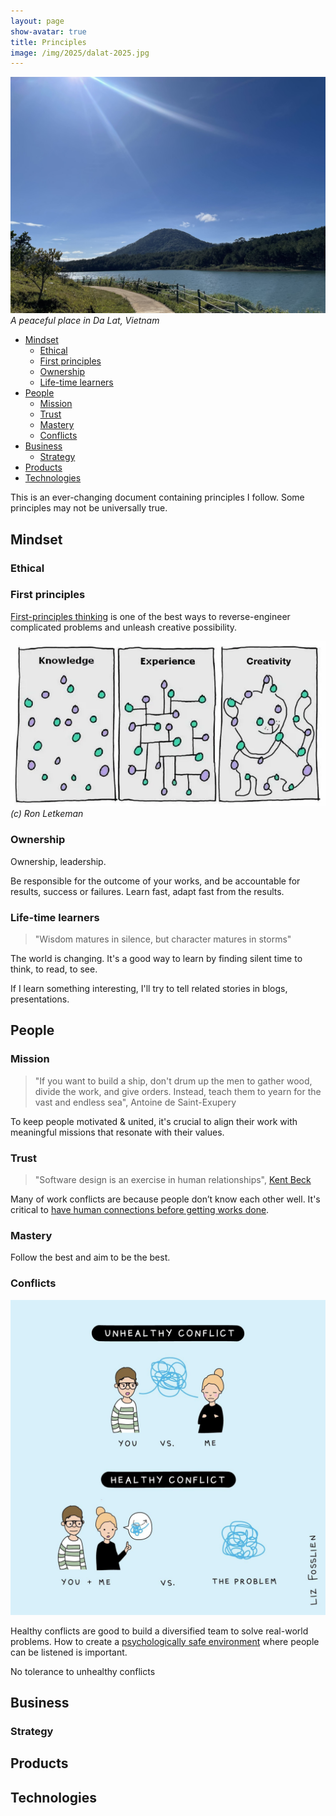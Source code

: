 ```yaml
---
layout: page
show-avatar: true
title: Principles
image: /img/2025/dalat-2025.jpg
---
```


![](/img/2025/dalat-2025.jpg)
*A peaceful place in Da Lat, Vietnam*

- [Mindset](#mindset)
  - [Ethical](#ethical)
  - [First principles](#first-principles)
  - [Ownership](#ownership)
  - [Life-time learners](#life-time-learners)
- [People](#people)
  - [Mission](#mission)
  - [Trust](#trust)
  - [Mastery](#mastery)
  - [Conflicts](#conflicts)
- [Business](#business)
  - [Strategy](#strategy)
- [Products](#products)
- [Technologies](#technologies)

This is an ever-changing document containing principles I follow. Some principles may not be universally true.

## Mindset

### Ethical

### First principles

[First-principles thinking](https://fs.blog/first-principles/) is one of the best ways to reverse-engineer complicated problems and unleash creative possibility. 

![](/img/2025/knowledge-experience-creativity.webp)
*(c) Ron Letkeman*

### Ownership

Ownership, leadership.

Be responsible for the outcome of your works, and be accountable for results, success or failures. Learn fast, adapt fast from the results. 

### Life-time learners

> "Wisdom matures in silence, but character matures in storms"

The world is changing. It's a good way to learn by finding silent time to think, to read, to see.

If I learn something interesting, I'll try to tell related stories in blogs, presentations.

## People

### Mission

> "If you want to build a ship, don't drum up the men to gather wood, divide the work, and give orders. Instead, teach them to yearn for the vast and endless sea", Antoine de Saint-Exupery

To keep people motivated & united, it's crucial to align their work with meaningful missions that resonate with their values. 

### Trust

> "Software design is an exercise in human relationships", [Kent Beck](https://www.infoq.com/news/2022/10/beck-design-human-relationships/)

Many of work conflicts are because people don’t know each other well. It's critical to [have human connections before getting works done](https://www.scarletink.com/p/them-and-how-theyre-always-screwing-up?selection=4a505beb-e8bc-440e-b7a9-ea61fafb2449&triedRedirect=true#:~:text=We%20were%20successful%20because%20of%20human%20connection).

### Mastery

Follow the best and aim to be the best.

### Conflicts

![](/img/2025/conflicts.jpeg)

Healthy conflicts are good to build a diversified team to solve real-world problems. How to create a [psychologically safe environment](https://hbr.org/2023/02/what-is-psychological-safety) where people can be listened is important.

No tolerance to unhealthy conflicts

## Business

### Strategy

## Products

## Technologies